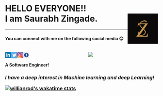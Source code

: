 <h1>HELLO EVERYONE!!
<br>
I am Saurabh Zingade. <img align="right" alt="LOGO" width="100px" height="100px" src="szlogo.jpg" />
<br></h1>
<hr>

<h4>You can connect with me on the following social media  😊 <h4>
<br>
  <img align='right' src="https://media.giphy.com/media/M9gbBd9nbDrOTu1Mqx/giphy.gif" width="230">

<a href="https://www.linkedin.com/in/saurabhzingade/" target="_blank">
  <img align="left" alt="My LinkdeIN" width="20px" src="linkedin.png" />
</a>
<a href="https://twitter.com/Iamsz7" target="_blank">
  <img align="left" alt="My Twitter" width="20px" src="twitter.png" />
</a>
<a href="https://www.instagram.com/iamszing/" target="_blank">
  <img align="left" alt="My Instagram" width="20px" src="instagram.png" />
</a>
  <a href="https://www.facebook.com/profile.php?id=100001453246006" target="_blank">
  <img align="left" alt="My Facebook" width="20px" src="facebook.png" />
</a>
<br><br>
<B> A Software Engineer!</B>
<br>
<h3><i> I have a deep interest in Machine learning and deep Learning! </i><?h3>

[![willianrod's wakatime stats](https://github-readme-stats.vercel.app/api/wakatime?username=saurabhzingade)](https://github.com/anuraghazra/github-readme-stats)
